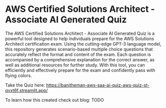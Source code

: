 # AWS Certified Solutions Architect - Associate AI Generated Quiz

The AWS Certified Solutions Architect - Associate AI Generated Quiz is a powerful tool designed to help individuals prepare for the AWS Solutions Architect certification exam. Using the cutting-edge GPT-3 language model, this repository generates scenario-based multiple choice questions that accurately reflect the format and content of the exam. Each question is accompanied by a comprehensive explanation for the correct answer, as well as additional resources for further study. With this tool, you can efficiently and effectively prepare for the exam and confidently pass with flying colors.

Take the Quiz here: https://banjtheman-aws-saa-ai-quiz-aws-quiz-st-qvxt6f.streamlit.app/

To learn how this created check out blog: TODO
